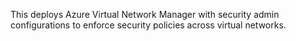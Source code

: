 This deploys Azure Virtual Network Manager with security admin configurations to enforce security policies across virtual networks.
